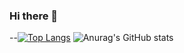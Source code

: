 ### Hi there 👋
--[![Top Langs](https://github-readme-stats.vercel.app/api/top-langs/?username=jordanswax&langs_count=8&theme=aura)](https://github.com/anuraghazra/github-readme-stats)
![Anurag's GitHub stats](https://github-readme-stats.vercel.app/api?username=jordanswax&show_icons=true&theme=aura)
<!--
**jordanswax/jordanswax** is a ✨ _special_ ✨ repository because its `README.md` (this file) appears on your GitHub profile.
![Anurag's GitHub stats](https://github-readme-stats.vercel.app/api?username=anuraghazra&show_icons=true&theme=radical)
Here are some ideas to get you started:

- 🔭 I’m currently working on ...
- 🌱 I’m currently learning ...
- 👯 I’m looking to collaborate on ...
- 🤔 I’m looking for help with ...
- 💬 Ask me about ...
- 📫 How to reach me: ...
- 😄 Pronouns: ...
- ⚡ Fun fact: ...
-->
